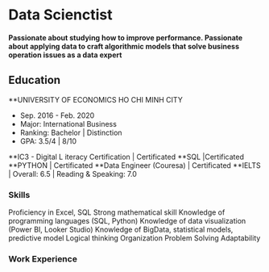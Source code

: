 # Data Scienctist

#### Passionate about studying how to improve performance. Passionate about applying data to craft algorithmic models that solve business operation issues as a data expert

## Education
**UNIVERSITY OF ECONOMICS HO CHI MINH CITY
- Sep. 2016 - Feb. 2020
- Major: International Business
- Ranking: Bachelor | Distinction
- GPA: 3.5/4 | 8/10

**IC3 - Digital L iteracy Certification | Certificated
**SQL |Certificated
**PYTHON | Certificated
**Data Engineer (Couresa) | Certificated
**IELTS | Overall: 6.5 | Reading & Speaking: 7.0

### Skills
Proficiency in Excel, SQL
Strong mathematical skill
Knowledge of programming languages (SQL, Python)
Knowledge of data visualization (Power BI, Looker Studio)
Knowledge of BigData, statistical models, predictive model
Logical thinking
Organization
Problem Solving
Adaptability

### Work Experience
